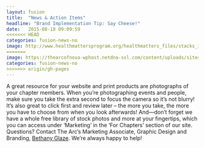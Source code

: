 ```yaml
---
layout: fusion
title:  "News & Action Items"
headline: "Brand Implementation Tip: Say Cheese!"
date:   2015-08-18 09:09:59
<<<<<<< HEAD
categories: fusion-news-no
image: http://www.healthmattersprogram.org/healthmatters_files/stacks_image_445.png
=======
image: https://thearcofnova-wphost.netdna-ssl.com/content/uploads/sites/6/2015/10/nv-logo-full.jpg
categories: fusion-news-no
>>>>>>> origin/gh-pages
---
```

A great resource for your website and print products are photographs of your chapter members. When you’re photographing events and people, make sure you take the extra second to focus the camera so it’s not blurry! It’s also great to click first and review later – the more you take, the more you have to choose from when you look afterwards! And—don’t forget we have a whole free library of stock photos and more at your fingertips, which you can access under ‘Marketing’ in the ‘For Chapters’ section of our site. Questions? Contact The Arc’s Marketing Associate, Graphic Design and Branding, <a href="mailto:glaze@thearc.org">Bethany Glaze</a>. We’re always happy to help!